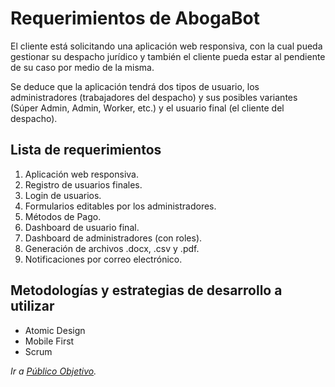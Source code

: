 # Requerimientos de AbogaBot

El cliente está solicitando una aplicación web responsiva, con la cual pueda gestionar su despacho jurídico y también el cliente pueda estar al pendiente de su caso por medio de la misma.

Se deduce que la aplicación tendrá dos tipos de usuario, los administradores (trabajadores del despacho) y sus posibles variantes (Súper Admin, Admin, Worker, etc.) y el usuario final (el cliente del despacho).

## Lista de requerimientos
1. Aplicación web responsiva.
2. Registro de usuarios finales.
3. Login de usuarios.
4. Formularios editables por los administradores.
5. Métodos de Pago.
6. Dashboard de usuario final.
7. Dashboard de administradores (con roles).
8. Generación de archivos .docx, .csv y .pdf.
9. Notificaciones por correo electrónico.

## Metodologías y estrategias de desarrollo a utilizar
* Atomic Design
* Mobile First
* Scrum


*Ir a [Público Objetivo](https://github.com/OscarTinajero117/MisionFrontEnd/tree/main/01%20-%20INTRO/practicas/PracticaRealizada/2.PublicoObjetivo).*
